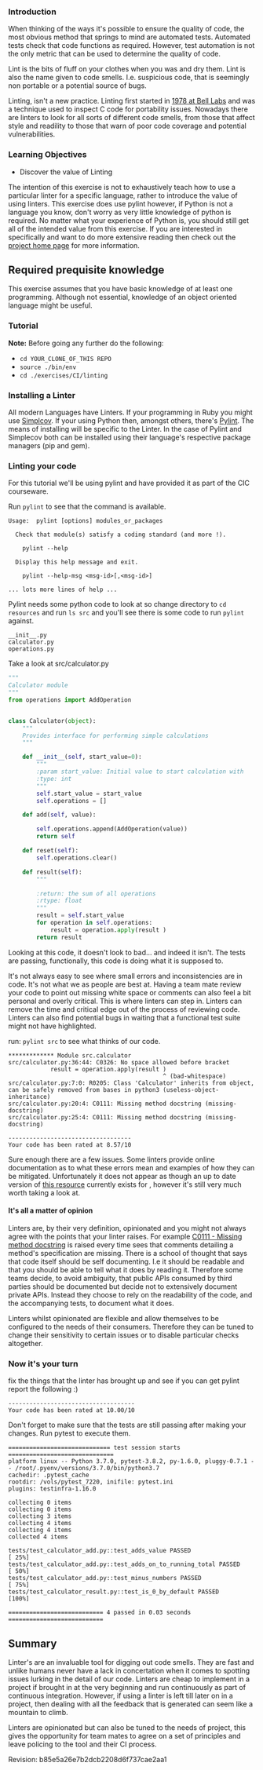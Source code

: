 
### Introduction
When thinking of the ways it's possible to ensure the quality of code, the most obvious method that springs to mind are automated tests. Automated tests check that code functions as required. However, test automation is not the only metric that can be used to determine the quality of code.

Lint is the bits of fluff on your clothes when you was and dry them. Lint is also the name given to code smells. I.e. suspicious code, that is seemingly non portable or a potential source of bugs.

Linting, isn't a new practice. Linting first started in [1978 at Bell Labs](https://en.wikipedia.org/wiki/Lint_(software)) and was a technique used to inspect C code for portability issues. Nowadays there are linters to look for all sorts of different code smells, from those that affect style and readility to those that warn of poor code coverage and potential vulnerabilities.

### Learning Objectives
- Discover the value of Linting

The intention of this exercise is not to exhaustively teach how to use a particular linter for a specific language, rather to introduce the value of using linters. This exercise does use pylint however, if Python is not a language you know, don't worry as very little knowledge of python is required. No matter what your experience of Python is, you should still get all of the intended value from this exercise. If you are interested in  specifically and want to do more extensive reading then check out the [project home page](https://www.pylint.org/) for more information.

## Required prequisite knowledge
This exercise assumes that you have basic knowledge of at least one programming. Although not essential, knowledge of an object oriented language might be useful.

### Tutorial
**Note:** Before going any further do the following:
- `cd YOUR_CLONE_OF_THIS REPO`
- `source ./bin/env`
- `cd ./exercises/CI/linting`

### Installing a Linter
All modern Languages have Linters. If your programming in Ruby you might use [Simplcov](https://github.com/colszowka/simplecov). If your using Python then, amongst others, there's [Pylint](https://www.pylint.org/). The means of installing will be specific to the Linter. In the case of Pylint and Simplecov both can be installed using their language's respective package managers (pip and gem).

### Linting your code
For this tutorial we'll be using pylint and have provided it as part of the CIC courseware.

Run `pylint` to see that the command is available.
```
Usage:  pylint [options] modules_or_packages

  Check that module(s) satisfy a coding standard (and more !).

    pylint --help

  Display this help message and exit.

    pylint --help-msg <msg-id>[,<msg-id>]

... lots more lines of help ...
```

Pylint needs some python code to look at so change directory to `cd resources` and run `ls src` and you'll see there is some code to run `pylint` against.
```
__init__.py
calculator.py
operations.py
```


Take a look at src/calculator.py
```PYTHON
"""
Calculator module
"""
from operations import AddOperation


class Calculator(object):
    """
    Provides interface for performing simple calculations
    """

    def __init__(self, start_value=0):
        """
        :param start_value: Initial value to start calculation with
        :type: int
        """
        self.start_value = start_value
        self.operations = []

    def add(self, value):

        self.operations.append(AddOperation(value))
        return self

    def reset(self):
        self.operations.clear()

    def result(self):
        """

        :return: the sum of all operations
        :rtype: float
        """
        result = self.start_value
        for operation in self.operations:
            result = operation.apply(result )
        return result
```

Looking at this code, it doesn't look to bad... and indeed it isn't. The tests are passing, functionally, this code is doing what it is supposed to.

It's not always easy to see where small errors and inconsistencies are in code. It's not what we as people are best at. Having a team mate review your code to point out missing white space or comments can also feel a bit personal and overly critical. This is where linters can step in. Linters can remove the time and critical edge out of the process of reviewing code. Linters can also find potential bugs in waiting that a functional test suite might not have highlighted.

run: `pylint src` to see what  thinks of our code.
```
************* Module src.calculator
src/calculator.py:36:44: C0326: No space allowed before bracket
            result = operation.apply(result )
                                            ^ (bad-whitespace)
src/calculator.py:7:0: R0205: Class 'Calculator' inherits from object, can be safely removed from bases in python3 (useless-object-inheritance)
src/calculator.py:20:4: C0111: Missing method docstring (missing-docstring)
src/calculator.py:25:4: C0111: Missing method docstring (missing-docstring)

-----------------------------------
Your code has been rated at 8.57/10
```

Sure enough there are a few issues. Some linters provide online documentation as to what these errors mean and examples of how they can be mitigated. Unfortunately it does not appear as though an up to date version of [this resource](http://pylint-messages.wikidot.com/all-codes) currently exists for , however it's still very much worth taking a look at.

#### It's all a matter of opinion
Linters are, by their very definition, opinionated and you might not always agree with the points that your linter raises. For example [C0111 - Missing method docstring](http://pylint-messages.wikidot.com/messages:c0111) is raised every time  sees that comments detailing a method's specification are missing. There is a school of thought that says that code itself should be self documenting. I.e it should be readable and that you should be able to tell what it does by reading it. Therefore some teams decide, to avoid ambiguity, that public APIs consumed by third parties should be documented but decide not to extensively document private APIs. Instead they choose to rely on the readability of the code, and the accompanying tests, to document what it does.

Linters whilst opinionated are flexible and allow themselves to be configured to the needs of their consumers. Therefore they can be tuned to change their sensitivity to certain issues or to disable particular checks altogether.

### Now it's your turn
fix the things that the linter has brought up and see if you can get pylint report the following :)

```
------------------------------------
Your code has been rated at 10.00/10
```

Don't forget to make sure that the tests are still passing after making your changes. Run pytest to execute them.
```
============================= test session starts ==============================
platform linux -- Python 3.7.0, pytest-3.8.2, py-1.6.0, pluggy-0.7.1 -- /root/.pyenv/versions/3.7.0/bin/python3.7
cachedir: .pytest_cache
rootdir: /vols/pytest_7220, inifile: pytest.ini
plugins: testinfra-1.16.0
collecting 0 items                                                             collecting 0 items                                                             collecting 3 items                                                             collecting 4 items                                                             collecting 4 items                                                             collected 4 items                                                              

tests/test_calculator_add.py::test_adds_value PASSED                     [ 25%]
tests/test_calculator_add.py::test_adds_on_to_running_total PASSED       [ 50%]
tests/test_calculator_add.py::test_minus_numbers PASSED                  [ 75%]
tests/test_calculator_result.py::test_is_0_by_default PASSED             [100%]

=========================== 4 passed in 0.03 seconds ===========================
```

## Summary
Linter's are an invaluable tool for digging out code smells. They are fast and unlike humans never have a lack in concertation when it comes to spotting issues lurking in the detail of our code. Linters are cheap to implement in a project if brought in at the very beginning and run continuously as part of continuous integration. However, if using a linter is left till later on in a project, then dealing with all the feedback that is generated can seem like a mountain to climb.

Linters are opinionated but can also be tuned to the needs of project, this gives the opportunity for team mates to agree on a set of principles and leave policing to the tool and their CI process.
  

Revision: b85e5a26e7b2dcb2208d6f737cae2aa1